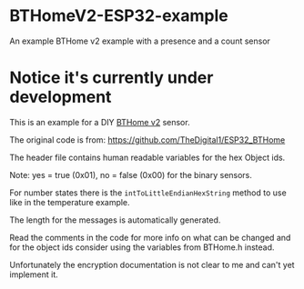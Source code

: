# BTHomeV2-ESP32-example
An example BTHome v2 example with a presence and a count sensor

# Notice it's currently under development

This is an example for a DIY [BTHome v2](https://bthome.io/) sensor.

The original code is from: https://github.com/TheDigital1/ESP32_BTHome

The header file contains human readable variables for the hex Object ids.

Note: yes = true (0x01), no = false (0x00) for the binary sensors.

For number states there is the `intToLittleEndianHexString` method to use like in the temperature example.

The length for the messages is automatically generated.

Read the comments in the code for more info on what can be changed and for the object ids consider using the variables from BTHome.h instead.

Unfortunately the encryption documentation is not clear to me and can't yet implement it.
